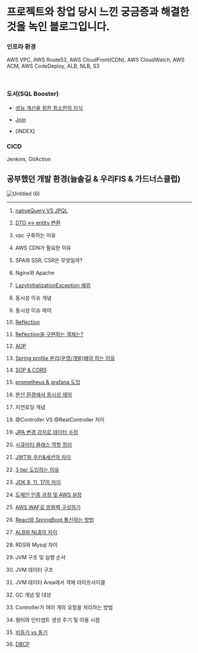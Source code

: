 # 프로젝트와 창업 당시 느낀 궁금증과 해결한 것을 녹인 블로그입니다.

### 인프라 환경

AWS VPC, AWS Route53, AWS CloudFront(CDN), AWS CloudWatch, AWS ACM, AWS CodeDeploy, ALB, NLB, S3

<br>

### 도서(SQL Booster)

- [성능 개선을 위한 최소한의 지식]()
  
- [Join]()
  
- [INDEX]


### CICD

Jenkins, GitAction

## 공부했던 개발 환경(늘솔길 & 우리FIS & 가드너스클럽)

![Untitled (6)](https://github.com/greeneryjin/Engineering-Blog/assets/87289562/277998e1-4404-4f86-a105-77f69a9ed43c)

----

1. [nativeQuery VS JPQL](https://github.com/greeneryjin/-/blob/main/nativeQuery%20VS%20JPQL.md)

2. [DTO <-> entity 변환](https://github.com/greeneryjin/Engineering-Blog/blob/main/DTO%20%3C-%3E%20entity%20%EB%B3%80%ED%99%98.md)

3. vpc 구축하는 이유

4. AWS CDN가 필요한 이유

5. SPA와 SSR, CSR은 무엇일까?

6. Nginx와 Apache

7. [LazyInitializationException 예외](https://github.com/greeneryjin/Engineering-Blog/tree/main)

8. 동시성 이슈 개념 

9. 동시성 이슈 제어

11. [Reflection]()

12. [Reflection을 구현하는 객체는?]()

13. [AOP]()

14. [Spring profile 분리(운영/개발)해야 하는 이유](https://github.com/greeneryjin/Engineering-Blog/blob/main/Spring%20profile%20%EB%B6%84%EB%A6%AC.md)

15. [SOP & CORS](https://github.com/greeneryjin/Engineering-Blog/blob/main/CORS.md)

16. [prometheus & grafana 도입](https://github.com/greeneryjin/Engineering-Blog/blob/main/prometheus%20%26%20grafana%20%EB%8F%84%EC%9E%85.md)

17. [분산 환경에서 동시성 제어](https://github.com/greeneryjin/Concurrency_issue)

18. 지연로딩 개념

19. @Controller VS @RestController 차이 

20. [JPA 변경 감지로 데이터 수정](https://github.com/greeneryjin/Engineering-Blog/blob/main/JPA%20%EB%B3%80%EA%B2%BD%20%EA%B0%90%EC%A7%80%EB%A1%9C%20%EB%8D%B0%EC%9D%B4%ED%84%B0%20%EC%88%98%EC%A0%95.MD)

21. [시큐리티 클래스 역할 정리](https://github.com/greeneryjin/Engineering-Blog/blob/main/%EC%8B%9C%ED%81%90%EB%A6%AC%ED%8B%B0%20%ED%81%B4%EB%9E%98%EC%8A%A4%20%EC%97%AD%ED%95%A0%20%EC%A0%95%EB%A6%AC.md)

22. [JWT와 쿠키&세션의 차이](https://github.com/greeneryjin/Engineering-Blog/blob/main/JWT%EC%99%80%20%EC%BF%A0%ED%82%A4%26%EC%84%B8%EC%85%98%EC%9D%98%20%EC%B0%A8%EC%9D%B4.MD)

23. [3 tier 도입하는 이유](https://github.com/greeneryjin/Engineering-Blog/blob/main/3%20tier%20%EB%8F%84%EC%9E%85%ED%95%98%EB%8A%94%20%EC%9D%B4%EC%9C%A0.md)

24. [JDK 8, 11, 17의 차이](https://github.com/greeneryjin/Engineering-Blog/blob/main/JDK%208%2C%2011%2C%2017%EC%9D%98%20%EC%B0%A8%EC%9D%B4.MD)

25. [도메인 인증 과정 및 AWS 설정](https://github.com/greeneryjin/Engineering-Blog/blob/main/%EB%8F%84%EB%A9%94%EC%9D%B8%20%EC%9D%B8%EC%A6%9D%20%EA%B3%BC%EC%A0%95%20%EB%B0%8F%20AWS%20%EC%84%A4%EC%A0%95.MD)

26. [AWS WAF로 방화벽 구성하기](https://github.com/greeneryjin/Engineering-Blog/blob/main/AWS%20WAF%EB%A1%9C%20%EB%B0%A9%ED%99%94%EB%B2%BD%20%EA%B5%AC%EC%84%B1%ED%95%98%EA%B8%B0.MD)

27. [React와 SpringBoot 통신하는 방법]()

28. [ALB와 NLB의 차이]()

29. RDS와 Mysql 차이

30. JVM 구조 및 실행 순서

31. JVM 데이터 구조

32. JVM 데이터 Area에서 객체 라이프사이클

33. GC 개념 및 대상

34. Controller가 여러 개의 요청을 처리하는 방법

35. 필터와 인터셉트 생성 주기 및 이용 시점

36. [비동기 vs 동기](https://github.com/greeneryjin/Engineering-Blog/blob/main/%EB%B9%84%EB%8F%99%EA%B8%B0%20vs%20%EB%8F%99%EA%B8%B0.md)

37. [DBCP](https://github.com/greeneryjin/Engineering-Blog/blob/main/DBCP%EA%B0%9C%EB%85%90%EA%B3%BC%20connections%EC%88%98%20%EA%B2%B0%EC%A0%95%ED%95%98%EA%B8%B0.md)
